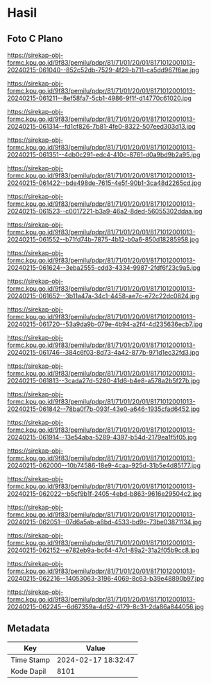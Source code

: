 # Hasil

## Foto C Plano

https://sirekap-obj-formc.kpu.go.id/9f83/pemilu/pdpr/81/71/01/20/01/8171012001013-20240215-061040--852c52db-7529-4f29-b711-ca5dd967f6ae.jpg

https://sirekap-obj-formc.kpu.go.id/9f83/pemilu/pdpr/81/71/01/20/01/8171012001013-20240215-061211--8ef58fa7-5cb1-4986-9f1f-d14770c61020.jpg

https://sirekap-obj-formc.kpu.go.id/9f83/pemilu/pdpr/81/71/01/20/01/8171012001013-20240215-061314--fd1cf826-7b81-4fe0-8322-507eed303d13.jpg

https://sirekap-obj-formc.kpu.go.id/9f83/pemilu/pdpr/81/71/01/20/01/8171012001013-20240215-061351--4db0c291-edc4-410c-8761-d0a9bd9b2a95.jpg

https://sirekap-obj-formc.kpu.go.id/9f83/pemilu/pdpr/81/71/01/20/01/8171012001013-20240215-061422--bde498de-7615-4e5f-90b1-3ca48d2265cd.jpg

https://sirekap-obj-formc.kpu.go.id/9f83/pemilu/pdpr/81/71/01/20/01/8171012001013-20240215-061523--c0017221-b3a9-46a2-8ded-56055302ddaa.jpg

https://sirekap-obj-formc.kpu.go.id/9f83/pemilu/pdpr/81/71/01/20/01/8171012001013-20240215-061552--b71fd74b-7875-4b12-b0a6-850d18285958.jpg

https://sirekap-obj-formc.kpu.go.id/9f83/pemilu/pdpr/81/71/01/20/01/8171012001013-20240215-061624--3eba2555-cdd3-4334-9987-2fdf6f23c9a5.jpg

https://sirekap-obj-formc.kpu.go.id/9f83/pemilu/pdpr/81/71/01/20/01/8171012001013-20240215-061652--3b11a47a-34c1-4458-ae7c-e72c22dc0824.jpg

https://sirekap-obj-formc.kpu.go.id/9f83/pemilu/pdpr/81/71/01/20/01/8171012001013-20240215-061720--53a9da9b-079e-4b94-a2f4-4d235636ecb7.jpg

https://sirekap-obj-formc.kpu.go.id/9f83/pemilu/pdpr/81/71/01/20/01/8171012001013-20240215-061746--384c6f03-8d73-4a42-877b-971d1ec32fd3.jpg

https://sirekap-obj-formc.kpu.go.id/9f83/pemilu/pdpr/81/71/01/20/01/8171012001013-20240215-061813--3cada27d-5280-41d6-b4e8-a578a2b5f27b.jpg

https://sirekap-obj-formc.kpu.go.id/9f83/pemilu/pdpr/81/71/01/20/01/8171012001013-20240215-061842--78ba0f7b-093f-43e0-a646-1935cfad6452.jpg

https://sirekap-obj-formc.kpu.go.id/9f83/pemilu/pdpr/81/71/01/20/01/8171012001013-20240215-061914--13e54aba-5289-4397-b54d-2179ea1f5f05.jpg

https://sirekap-obj-formc.kpu.go.id/9f83/pemilu/pdpr/81/71/01/20/01/8171012001013-20240215-062000--10b74586-18e9-4caa-925d-31b5e4d85177.jpg

https://sirekap-obj-formc.kpu.go.id/9f83/pemilu/pdpr/81/71/01/20/01/8171012001013-20240215-062022--b5cf9b1f-2405-4ebd-b863-9616e29504c2.jpg

https://sirekap-obj-formc.kpu.go.id/9f83/pemilu/pdpr/81/71/01/20/01/8171012001013-20240215-062051--07d6a5ab-a8bd-4533-bd9c-73be03871134.jpg

https://sirekap-obj-formc.kpu.go.id/9f83/pemilu/pdpr/81/71/01/20/01/8171012001013-20240215-062152--e782eb9a-bc64-47c1-89a2-31a2f05b9cc8.jpg

https://sirekap-obj-formc.kpu.go.id/9f83/pemilu/pdpr/81/71/01/20/01/8171012001013-20240215-062216--14053063-3196-4069-8c63-b39e48890b97.jpg

https://sirekap-obj-formc.kpu.go.id/9f83/pemilu/pdpr/81/71/01/20/01/8171012001013-20240215-062245--6d67359a-4d52-4179-8c31-2da86a844056.jpg


## Metadata

| Key        | Value               |
| ---------- | ------------------- |
| Time Stamp | 2024-02-17 18:32:47 |
| Kode Dapil | 8101                |



